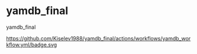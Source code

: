 # yamdb_final
yamdb_final

https://github.com/Kiselev1988/yamdb_final/actions/workflows/yamdb_workflow.yml/badge.svg
